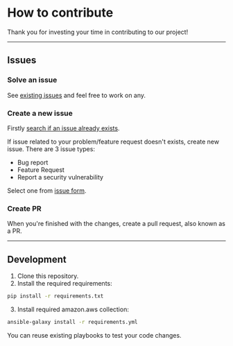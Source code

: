# How to contribute

Thank you for investing your time in contributing to our project!

---

## Issues

### Solve an issue

See [existing issues](https://sdwan-git.cisco.com/sdwan-tools/cisco.sdwan_deployment/issues) and feel free to work on any.

### Create a new issue

Firstly [search if an issue already exists](hhttps://sdwan-git.cisco.com/sdwan-tools/cisco.sdwan_deployment/issues).

If issue related to your problem/feature request doesn't exists, create new issue.
There are 3 issue types:

- Bug report
- Feature Request
- Report a security vulnerability

Select one from [issue form](https://sdwan-git.cisco.com/sdwan-tools/cisco.sdwan_deployment/issues/new/choose).

### Create PR

When you're finished with the changes, create a pull request, also known as a PR.

---

## Development

1. Clone this repository.
2. Install the required requirements:

```bash
pip install -r requirements.txt
```

3. Install required amazon.aws collection:

```bash
ansible-galaxy install -r requirements.yml
```

You can reuse existing playbooks to test your code changes.
